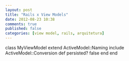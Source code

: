 ```yaml
---
layout: post
title: "Rails x View Models"
date: 2012-08-23 10:38
comments: true
published: false
categories: [view model, rails, arquitetura]
---
```


class MyViewModel
  extend ActiveModel::Naming 
  include ActiveModel::Conversion
  def persisted?
    false
  end
end